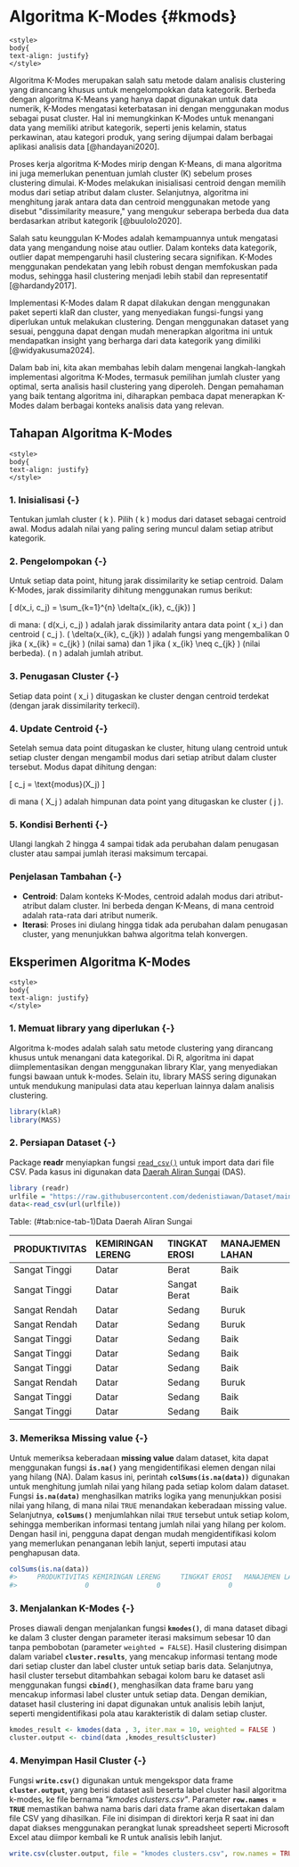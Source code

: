 # Algoritma K-Modes {#kmods}

```{=html}
<style>
body{
text-align: justify}
</style>
```












Algoritma K-Modes merupakan salah satu metode dalam analisis clustering
yang dirancang khusus untuk mengelompokkan data kategorik. Berbeda
dengan algoritma K-Means yang hanya dapat digunakan untuk data numerik,
K-Modes mengatasi keterbatasan ini dengan menggunakan modus sebagai
pusat cluster. Hal ini memungkinkan K-Modes untuk menangani data yang
memiliki atribut kategorik, seperti jenis kelamin, status perkawinan,
atau kategori produk, yang sering dijumpai dalam berbagai aplikasi
analisis data [@handayani2020].

Proses kerja algoritma K-Modes mirip dengan K-Means, di mana algoritma
ini juga memerlukan penentuan jumlah cluster (K) sebelum proses
clustering dimulai. K-Modes melakukan inisialisasi centroid dengan
memilih modus dari setiap atribut dalam cluster. Selanjutnya, algoritma
ini menghitung jarak antara data dan centroid menggunakan metode yang
disebut "dissimilarity measure," yang mengukur seberapa berbeda dua data
berdasarkan atribut kategorik [@buulolo2020].

Salah satu keunggulan K-Modes adalah kemampuannya untuk mengatasi data
yang mengandung noise atau outlier. Dalam konteks data kategorik,
outlier dapat mempengaruhi hasil clustering secara signifikan. K-Modes
menggunakan pendekatan yang lebih robust dengan memfokuskan pada modus,
sehingga hasil clustering menjadi lebih stabil dan representatif
[@hardandy2017].

Implementasi K-Modes dalam R dapat dilakukan dengan menggunakan paket
seperti klaR dan cluster, yang menyediakan fungsi-fungsi yang diperlukan
untuk melakukan clustering. Dengan menggunakan dataset yang sesuai,
pengguna dapat dengan mudah menerapkan algoritma ini untuk mendapatkan
insight yang berharga dari data kategorik yang dimiliki
[@widyakusuma2024].

Dalam bab ini, kita akan membahas lebih dalam mengenai langkah-langkah
implementasi algoritma K-Modes, termasuk pemilihan jumlah cluster yang
optimal, serta analisis hasil clustering yang diperoleh. Dengan
pemahaman yang baik tentang algoritma ini, diharapkan pembaca dapat
menerapkan K-Modes dalam berbagai konteks analisis data yang relevan.

## Tahapan Algoritma K-Modes

```{=html}
<style>
body{
text-align: justify}
</style>
```

### 1. Inisialisasi {-}
Tentukan jumlah cluster \( k \). Pilih \( k \) modus dari dataset sebagai centroid awal. Modus adalah nilai yang paling sering muncul dalam setiap atribut kategorik.

### 2. Pengelompokan {-}
Untuk setiap data point, hitung jarak dissimilarity ke setiap centroid. Dalam K-Modes, jarak dissimilarity dihitung menggunakan rumus berikut:

\[
d(x_i, c_j) = \sum_{k=1}^{n} \delta(x_{ik}, c_{jk})
\]

di mana: \( d(x_i, c_j) \) adalah jarak dissimilarity antara data point \( x_i \) dan centroid \( c_j \). \( \delta(x_{ik}, c_{jk}) \) adalah fungsi yang mengembalikan 0 jika \( x_{ik} = c_{jk} \) (nilai sama) dan 1 jika \( x_{ik} \neq c_{jk} \) (nilai berbeda). \( n \) adalah jumlah atribut.

### 3. Penugasan Cluster {-}
Setiap data point \( x_i \) ditugaskan ke cluster dengan centroid terdekat (dengan jarak dissimilarity terkecil).

### 4. Update Centroid {-}
Setelah semua data point ditugaskan ke cluster, hitung ulang centroid untuk setiap cluster dengan mengambil modus dari setiap atribut dalam cluster tersebut. Modus dapat dihitung dengan:

\[
c_j = \text{modus}(X_j)
\]

di mana \( X_j \) adalah himpunan data point yang ditugaskan ke cluster \( j \).

### 5. Kondisi Berhenti {-}
Ulangi langkah 2 hingga 4 sampai tidak ada perubahan dalam penugasan cluster atau sampai jumlah iterasi maksimum tercapai.

### Penjelasan Tambahan {-}
- **Centroid**: Dalam konteks K-Modes, centroid adalah modus dari atribut-atribut dalam cluster. Ini berbeda dengan K-Means, di mana centroid adalah rata-rata dari atribut numerik.
- **Iterasi**: Proses ini diulang hingga tidak ada perubahan dalam penugasan cluster, yang menunjukkan bahwa algoritma telah konvergen.

## Eksperimen Algoritma K-Modes

```{=html}
<style>
body{
text-align: justify}
</style>
```

### 1. Memuat library yang diperlukan {-}
Algoritma k-modes adalah salah satu metode clustering yang dirancang khusus untuk menangani data kategorikal. Di R, algoritma ini dapat diimplementasikan dengan menggunakan library Klar, yang menyediakan fungsi bawaan untuk k-modes. Selain itu, library MASS sering digunakan untuk mendukung manipulasi data atau keperluan lainnya dalam analisis clustering.


``` r
library(klaR)
library(MASS)
```

### 2. Persiapan Dataset {-}
Package **readr** menyiapkan fungsi [`read_csv()`](https://readr.tidyverse.org/reference/read_delim.html) untuk import data dari file CSV. Pada kasus ini digunakan data [Daerah Aliran Sungai](https://github.com/dedenistiawan/dataset) (DAS).


``` r
library (readr)
urlfile = "https://raw.githubusercontent.com/dedenistiawan/Dataset/main/Dataset%20DAS.csv"
data<-read_csv(url(urlfile))
```



Table: (\#tab:nice-tab-1)Data Daerah Aliran Sungai

|PRODUKTIVITAS |KEMIRINGAN LERENG |TINGKAT EROSI |MANAJEMEN LAHAN |
|:-------------|:-----------------|:-------------|:---------------|
|Sangat Tinggi |Datar             |Berat         |Baik            |
|Sangat Tinggi |Datar             |Sangat Berat  |Baik            |
|Sangat Rendah |Datar             |Sedang        |Buruk           |
|Sangat Rendah |Datar             |Sedang        |Buruk           |
|Sangat Tinggi |Datar             |Sedang        |Baik            |
|Sangat Tinggi |Datar             |Sedang        |Baik            |
|Sangat Tinggi |Datar             |Sedang        |Baik            |
|Sangat Rendah |Datar             |Sedang        |Buruk           |
|Sangat Tinggi |Datar             |Sedang        |Baik            |
|Sangat Tinggi |Datar             |Sedang        |Baik            |



### 3. Memeriksa Missing value {-}
Untuk memeriksa keberadaan **missing value** dalam dataset, kita dapat menggunakan fungsi **`is.na()`** yang mengidentifikasi elemen dengan nilai yang hilang (NA). Dalam kasus ini, perintah **`colSums(is.na(data))`** digunakan untuk menghitung jumlah nilai yang hilang pada setiap kolom dalam dataset. Fungsi **`is.na(data)`** menghasilkan matriks logika yang menunjukkan posisi nilai yang hilang, di mana nilai `TRUE` menandakan keberadaan missing value. Selanjutnya, **`colSums()`** menjumlahkan nilai `TRUE` tersebut untuk setiap kolom, sehingga memberikan informasi tentang jumlah nilai yang hilang per kolom. Dengan hasil ini, pengguna dapat dengan mudah mengidentifikasi kolom yang memerlukan penanganan lebih lanjut, seperti imputasi atau penghapusan data.


``` r
colSums(is.na(data))
#>     PRODUKTIVITAS KEMIRINGAN LERENG     TINGKAT EROSI   MANAJEMEN LAHAN 
#>                 0                 0                 0                 0
```

### 3. Menjalankan K-Modes {-}

Proses diawali dengan menjalankan fungsi **`kmodes()`**, di mana dataset dibagi ke dalam 3 cluster dengan parameter iterasi maksimum sebesar 10 dan tanpa pembobotan (parameter `weighted = FALSE`). Hasil clustering disimpan dalam variabel **`cluster.results`**, yang mencakup informasi tentang mode dari setiap cluster dan label cluster untuk setiap baris data. Selanjutnya, hasil cluster tersebut ditambahkan sebagai kolom baru ke dataset asli menggunakan fungsi **`cbind()`**, menghasilkan data frame baru yang mencakup informasi label cluster untuk setiap data. Dengan demikian, dataset hasil clustering ini dapat digunakan untuk analisis lebih lanjut, seperti mengidentifikasi pola atau karakteristik di dalam setiap cluster.


``` r
kmodes_result <- kmodes(data , 3, iter.max = 10, weighted = FALSE )
cluster.output <- cbind(data ,kmodes_result$cluster)
```

### 4. Menyimpan Hasil Cluster {-}
Fungsi **`write.csv()`** digunakan untuk mengekspor data frame **`cluster.output`**, yang berisi dataset asli beserta label cluster hasil algoritma k-modes, ke file bernama *"kmodes clusters.csv"*. Parameter **`row.names = TRUE`** memastikan bahwa nama baris dari data frame akan disertakan dalam file CSV yang dihasilkan. File ini disimpan di direktori kerja R saat ini dan dapat diakses menggunakan perangkat lunak spreadsheet seperti Microsoft Excel atau diimpor kembali ke R untuk analisis lebih lanjut.


``` r
write.csv(cluster.output, file = "kmodes clusters.csv", row.names = TRUE)
```
